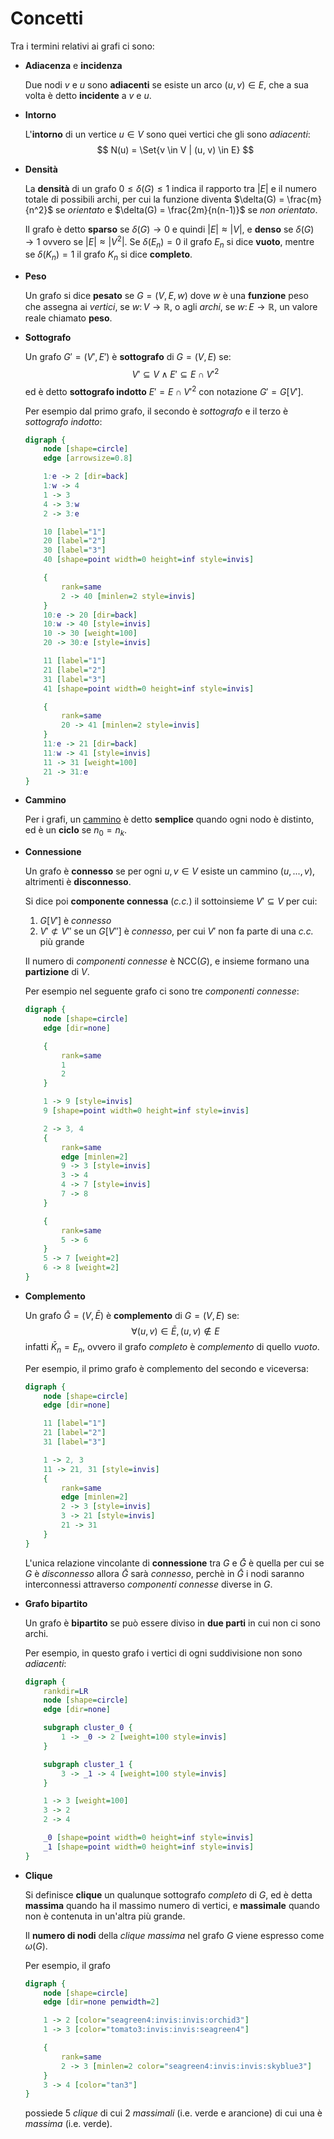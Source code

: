# Concetti

Tra i termini relativi ai grafi ci sono:

- **Adiacenza** e **incidenza**

	Due nodi $v$ e $u$ sono **adiacenti** se esiste un arco $(u, v) \in E$, che a sua volta è detto **incidente** a $v$ e $u$.

- **Intorno**

	L'**intorno** di un vertice $u \in V$ sono quei vertici che gli sono _adiacenti_:
	$$
	N(u) = \Set{v \in V | (u, v) \in E}
	$$

- **Densità**

	La **densità** di un grafo $0 \leq \delta(G) \leq 1$ indica il rapporto tra $|E|$ e il numero totale di possibili archi, per cui la funzione diventa $\delta(G) = \frac{m}{n^2}$ se _orientato_ e $\delta(G) = \frac{2m}{n(n-1)}$ se _non orientato_.

	Il grafo è detto **sparso** se $\delta(G) \to 0$ e quindi $|E| \approx |V|$, e **denso** se $\delta(G) \to 1$ ovvero se $|E| \approx |V^2|$.
	Se $\delta(E_n) = 0$ il grafo $E_n$ si dice **vuoto**, mentre se $\delta(K_n) = 1$ il grafo $K_n$ si dice **completo**.

- **Peso**

	Un grafo si dice **pesato** se $G = (V, E, w)$ dove $w$ è una **funzione** peso che assegna ai _vertici_, se $w\colon V \to \mathbb{R}$, o agli _archi_, se $w\colon E \to \mathbb{R}$, un valore reale chiamato **peso**.

- **Sottografo**

	Un grafo $G' = (V', E')$ è **sottografo** di $G = (V, E)$ se:
	$$
	V' \subseteq V \land E' \subseteq E \cap V'^2
	$$
	ed è detto **sottografo indotto** $E' = E \cap V'^2$ con notazione $G' = G[V']$.

	Per esempio dal primo grafo, il secondo è _sottografo_ e il terzo è _sottografo indotto_:
	```dot process
	digraph {
		node [shape=circle]
		edge [arrowsize=0.8]

		1:e -> 2 [dir=back]
		1:w -> 4
		1 -> 3
		4 -> 3:w
		2 -> 3:e

		10 [label="1"]
		20 [label="2"]
		30 [label="3"]
		40 [shape=point width=0 height=inf style=invis]

		{
			rank=same
			2 -> 40 [minlen=2 style=invis]
		}
		10:e -> 20 [dir=back]
		10:w -> 40 [style=invis]
		10 -> 30 [weight=100]
		20 -> 30:e [style=invis]

		11 [label="1"]
		21 [label="2"]
		31 [label="3"]
		41 [shape=point width=0 height=inf style=invis]

		{
			rank=same
			20 -> 41 [minlen=2 style=invis]
		}
		11:e -> 21 [dir=back]
		11:w -> 41 [style=invis]
		11 -> 31 [weight=100]
		21 -> 31:e
	}
	```

- **Cammino**

	Per i grafi, un [cammino](../../../ct0371-2/02/README.md#caratteristiche) è detto **semplice** quando ogni nodo è distinto, ed è un **ciclo** se $n_0 = n_k$.

- **Connessione**

	Un grafo è **connesso** se per ogni $u, v \in V$ esiste un cammino $(u, ..., v)$, altrimenti è **disconnesso**.

	Si dice poi **componente connessa** (_c.c._) il sottoinsieme $V' \subseteq V$ per cui:
	1. $G[V']$ è _connesso_
	2. $V' \not\subset V''$ se un $G[V'']$ è _connesso_, per cui $V'$ non fa parte di una _c.c._ più grande

	Il numero di _componenti connesse_ è $\mathrm{NCC}(G)$, e insieme formano una **partizione** di $V$.

	Per esempio nel seguente grafo ci sono tre _componenti connesse_:
	```dot process
	digraph {
		node [shape=circle]
		edge [dir=none]

		{
			rank=same
			1
			2
		}

		1 -> 9 [style=invis]
		9 [shape=point width=0 height=inf style=invis]

		2 -> 3, 4
		{
			rank=same
			edge [minlen=2]
			9 -> 3 [style=invis]
			3 -> 4
			4 -> 7 [style=invis]
			7 -> 8
		}

		{
			rank=same
			5 -> 6
		}
		5 -> 7 [weight=2]
		6 -> 8 [weight=2]
	}
	```

- **Complemento**

	Un grafo $\bar{G} = (V, \bar{E})$ è **complemento** di $G = (V, E)$ se:
	$$
	\forall (u, v) \in \bar{E}, (u, v) \not\in E
	$$
	infatti $\bar{K}_n = E_n$, ovvero il grafo _completo_ è _complemento_ di quello _vuoto_.

	Per esempio, il primo grafo è complemento del secondo e viceversa:
	```dot process
	digraph {
		node [shape=circle]
		edge [dir=none]

		11 [label="1"]
		21 [label="2"]
		31 [label="3"]

		1 -> 2, 3
		11 -> 21, 31 [style=invis]
		{
			rank=same
			edge [minlen=2]
			2 -> 3 [style=invis]
			3 -> 21 [style=invis]
			21 -> 31
		}
	}
	```

	L'unica relazione vincolante di **connessione** tra $G$ e $\bar{G}$ è quella per cui se $G$ è _disconnesso_ allora $\bar{G}$ sarà _connesso_, perchè in $\bar{G}$ i nodi saranno interconnessi attraverso _componenti connesse_ diverse in $G$.

- **Grafo bipartito**

	Un grafo è **bipartito** se può essere diviso in **due parti** in cui non ci sono archi.

	Per esempio, in questo grafo i vertici di ogni suddivisione non sono _adiacenti_:
	```dot process
	digraph {
		rankdir=LR
		node [shape=circle]
		edge [dir=none]

		subgraph cluster_0 {
			1 -> _0 -> 2 [weight=100 style=invis]
		}

		subgraph cluster_1 {
			3 -> _1 -> 4 [weight=100 style=invis]
		}

		1 -> 3 [weight=100]
		3 -> 2
		2 -> 4

		_0 [shape=point width=0 height=inf style=invis]
		_1 [shape=point width=0 height=inf style=invis]
	}
	```

- **Clique**

	Si definisce **clique** un qualunque sottografo _completo_ di $G$, ed è detta **massima** quando ha il massimo numero di vertici, e **massimale** quando non è contenuta in un'altra più grande.

	Il **numero di nodi** della _clique massima_ nel grafo $G$ viene espresso come $\omega(G)$.

	Per esempio, il grafo
	```dot process
	digraph {
		node [shape=circle]
		edge [dir=none penwidth=2]

		1 -> 2 [color="seagreen4:invis:invis:orchid3"]
		1 -> 3 [color="tomato3:invis:invis:seagreen4"]

		{
			rank=same
			2 -> 3 [minlen=2 color="seagreen4:invis:invis:skyblue3"]
		}
		3 -> 4 [color="tan3"]
	}
	```
	possiede $5$ _clique_ di cui $2$ _massimali_ (i.e. verde e arancione) di cui una è _massima_ (i.e. verde).

